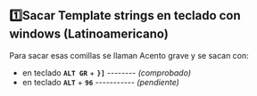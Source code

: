## 1️⃣Sacar Template strings en teclado con windows (Latinoamericano)  
Para sacar esas comillas se llaman Acento grave  y se sacan con:
- en teclado **`ALT GR`** + **`}]`**  -------- _(comprobado)_   
- en teclado **`ALT`** + **`96`** ----------- _(pendiente)_  

